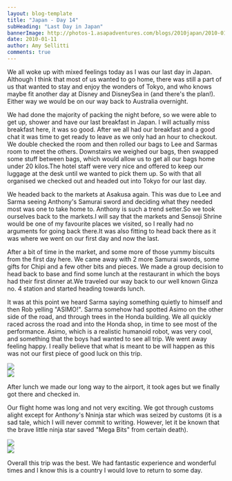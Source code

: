 ```yaml
---
layout: blog-template
title: "Japan - Day 14"
subHeading: "Last Day in Japan"
bannerImage: http://photos-1.asapadventures.com/blogs/2010japan/2010-01-11/IMG_3264.JPG_compressed.JPEG
date: 2010-01-11
author: Amy Sellitti
comments: true
---
```


We all woke up with mixed feelings today as I was our last day in Japan. Although I think that most of us wanted to go home, there was still a part of us that wanted to stay and enjoy the wonders of Tokyo, and who knows maybe fit another day at Disney and DisneySea in (and there's the plan!). Either way we would be on our way back to Australia overnight.

We had done the majority of packing the night before, so we were able to get up, shower and have our last breakfast in Japan. I will actually miss breakfast here, it was so good. After we all had our breakfast and a good chat it was time to get ready to leave as we only had an hour to checkout. We double checked the room and then rolled our bags to Lee and Sarmas room to meet the others. Downstairs we weighed our bags, then swapped some stuff between bags, which would allow us to get all our bags home under 20 kilos.The hotel staff were very nice and offered to keep our luggage at the desk until we wanted to pick them up. So with that all organised we checked out and headed out into Tokyo for our last day.

We headed back to the markets at Asakusa again. This was due to Lee and Sarma seeing Anthony's Samurai sword and deciding what they needed most was one to take home to. Anthony is such a trend setter.So we took ourselves back to the markets.I will say that the markets and Sensoji Shrine would be one of my favourite places we visited, so I really had no arguments for going back there.It was also fitting to head back there as it was where we went on our first day and now the last.

After a bit of time in the market, and some more of those yummy biscuits from the first day here. We came away with 2 more Samurai swords, some gifts for Chipi and a few other bits and pieces. We made a group decision to head back to base and find some lunch at the restaurant in which the boys had their first dinner at.We traveled our way back to our well known Ginza no. 4 station and started heading towards lunch.

It was at this point we heard Sarma saying something quietly to himself and then Rob yelling "ASIMO!". Sarma somehow had spotted Asimo on the other side of the road, and through trees in the Honda building. We all quickly raced across the road and into the Honda shop, in time to see most of the performance. Asimo, which is a realistic humanoid robot, was very cool, and something that the boys had wanted to see all trip. We went away feeling happy. I really believe that what is meant to be will happen as this was not our first piece of good luck on this trip.

<div class="center-image"><img src="http://photos-1.asapadventures.com/blogs/2010japan/2010-01-11/IMG_3264.JPG_compressed.JPEG" /></div>
<div class="center-image"><img src="http://photos-1.asapadventures.com/blogs/2010japan/2010-01-11/IMG_3267.JPG_compressed.JPEG" /></div>

After lunch we made our long way to the airport, it took ages but we finally got there and checked in.

Our flight home was long and not very exciting. We got through customs alight except for Anthony's Nninja star which was seized by customs (it is a sad tale, which I will never commit to writing. However, let it be known that the brave little ninja star saved "Mega Bits" from certain death).

<div class="center-image"><img src="http://photos-1.asapadventures.com/blogs/2010japan/2010-01-11/IMG_5192.JPG_compressed.JPEG" /></div>
<div class="center-image"><img src="http://photos-1.asapadventures.com/blogs/2010japan/2010-01-11/IMG_5190.JPG_compressed.JPEG" /></div>

Overall this trip was the best. We had fantastic experience and wonderful times and I know this is a country I would love to return to some day.
